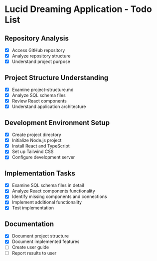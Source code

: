 # Lucid Dreaming Application - Todo List

## Repository Analysis
- [x] Access GitHub repository
- [x] Analyze repository structure
- [x] Understand project purpose

## Project Structure Understanding
- [x] Examine project-structure.md
- [x] Analyze SQL schema files
- [x] Review React components
- [x] Understand application architecture

## Development Environment Setup
- [x] Create project directory
- [x] Initialize Node.js project
- [x] Install React and TypeScript
- [x] Set up Tailwind CSS
- [x] Configure development server

## Implementation Tasks
- [x] Examine SQL schema files in detail
- [x] Analyze React components functionality
- [x] Identify missing components and connections
- [x] Implement additional functionality
- [x] Test implementation

## Documentation
- [x] Document project structure
- [x] Document implemented features
- [ ] Create user guide
- [ ] Report results to user
